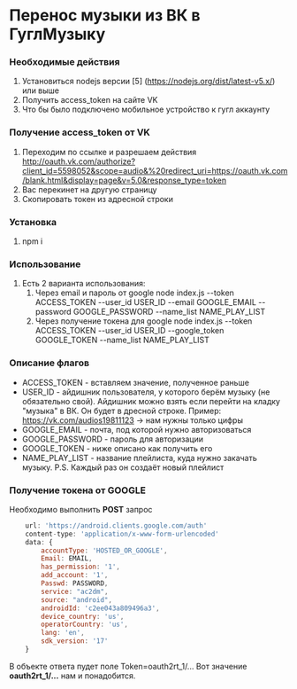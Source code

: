 #  Перенос музыки из ВК в ГуглМузыку

### Необходимые действия
1. Установиться nodejs версии [5] (https://nodejs.org/dist/latest-v5.x/) или выше
2. Получить access_token на сайте VK
3. Что бы было подключено мобильное устройство к гугл аккаунту

### Получение access_token от VK
1. Переходим по ссылке и разрешаем действия http://oauth.vk.com/authorize?client_id=5598052&scope=audio&%20redirect_uri=https://oauth.vk.com/blank.html&display=page&v=5.0&response_type=token
2. Вас перекинет на другую страницу
3. Скопировать токен из адресной строки

### Установка
1. npm i

### Использование
1. Есть 2 варианта использования:
    1. Через email и пароль от google
        node index.js --token ACCESS_TOKEN --user_id USER_ID --email GOOGLE_EMAIL --password GOOGLE_PASSWORD --name_list NAME_PLAY_LIST
    2. Через получение токена для google
        node index.js --token ACCESS_TOKEN --user_id USER_ID --google_token GOOGLE_TOKEN --name_list NAME_PLAY_LIST

### Описание флагов
* ACCESS_TOKEN - вставляем значение, полученное раньше
* USER_ID - айдишник пользователя, у которого берём музыку (не обязательно свой). Айдишник можно взять если перейти на кладку "музыка" в ВК. Он будет в дресной строке. Пример: https://vk.com/audios19811123 -> нам нужны только цифры
* GOOGLE_EMAIL - почта, под которой нужно авторизоваться
* GOOGLE_PASSWORD - пароль для авторизации
* GOOGLE_TOKEN - ниже описано как получить его
* NAME_PLAY_LIST - название плейлиста, куда нужно закачать музыку. P.S. Каждый раз он создаёт новый плейлист

### Получение токена от GOOGLE
Необходимо выполнить **POST** запрос
```JavaScript
    url: 'https://android.clients.google.com/auth'
    content-type: 'application/x-www-form-urlencoded'
    data: {
        accountType: 'HOSTED_OR_GOOGLE',
        Email: EMAIL,
        has_permission: '1',
        add_account: '1',
        Passwd: PASSWORD,
        service: "ac2dm",
        source: "android",
        androidId: 'c2ee043a809496a3',
        device_country: 'us',
        operatorCountry: 'us',
        lang: 'en',
        sdk_version: '17'
    }
```

В объекте ответа пудет поле Token=oauth2rt_1/...
Вот значение **oauth2rt_1/...** нам и понадобится.
